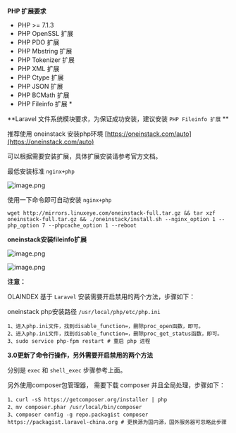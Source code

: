 **PHP 扩展要求**

- PHP >= 7.1.3
- PHP OpenSSL 扩展
- PHP PDO 扩展
- PHP Mbstring 扩展
- PHP Tokenizer 扩展
- PHP XML 扩展
- PHP Ctype 扩展
- PHP JSON 扩展
- PHP BCMath 扩展
- PHP Fileinfo 扩展 *


**Laravel 文件系统模块要求，为保证成功安装，建议安装 `PHP Fileinfo 扩展` **


推荐使用 oneinstack 安装php环境 [https://oneinstack.com/auto](https://oneinstack.com/auto)

可以根据需要安装扩展，具体扩展安装请参考官方文档。

最低安装标准 `nginx+php`

![image.png](https://i.loli.net/2018/10/27/5bd46cbf4efe3.png)

使用一下命令即可自动安装 `nginx+php`

```
wget http://mirrors.linuxeye.com/oneinstack-full.tar.gz && tar xzf oneinstack-full.tar.gz && ./oneinstack/install.sh --nginx_option 1 --php_option 7 --phpcache_option 1 --reboot
```

**oneinstack安装fileinfo扩展**

![image.png](https://i.loli.net/2018/11/18/5bf155d4455b5.png)

![image.png](https://i.loli.net/2018/11/18/5bf155607859a.png)

**注意：**

OLAINDEX 基于 `Laravel` 安装需要开启禁用的两个方法，步骤如下：

oneinstack php安装路径 `/usr/local/php/etc/php.ini`

```
1、进入php.ini文件，找到disable_function=，删除proc_open函数，即可。
2、进入php.ini文件，找到disable_function=，删除proc_get_status函数，即可。
3、sudo service php-fpm restart # 重启 php 进程
```

**3.0更新了命令行操作，另外需要开启禁用的两个方法**

分别是 `exec` 和 `shell_exec` 步骤参考上面。

另外使用composer包管理器， 需要下载 composer 并且全局处理，步骤如下：

```
1、curl -sS https://getcomposer.org/installer | php  
2、mv composer.phar /usr/local/bin/composer 
3、composer config -g repo.packagist composer https://packagist.laravel-china.org # 更换源为国内源，国外服务器可忽略此步骤
```


